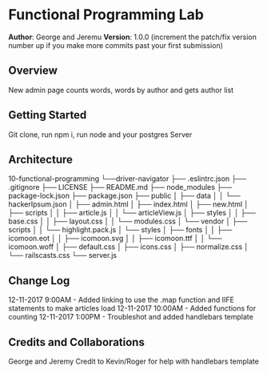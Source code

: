 # Functional Programming Lab

**Author**: George and Jeremu
**Version**: 1.0.0 (increment the patch/fix version number up if you make more commits past your first submission)

## Overview
<!-- Provide a high level overview of what this application is and why you are building it, beyond the fact that it's an assignment for a Code Fellows 301 class. (i.e. What's your problem domain?) -->
New admin page counts words, words by author and gets author list

## Getting Started
<!-- What are the steps that a user must take in order to build this app on their own machine and get it running? -->
Git clone, run npm i, run node and your postgres Server

## Architecture
<!-- Provide a detailed description of the application design. What technologies (languages, libraries, etc) you're using, and any other relevant design information. -->

10-functional-programming
└──driver-navigator
  ├── .eslintrc.json
  ├── .gitignore
  ├── LICENSE
  ├── README.md
  ├── node_modules
  ├── package-lock.json
  ├── package.json
  ├── public
  │   ├── data
  │   │   └── hackerIpsum.json
  │   ├── admin.html
  │   ├── index.html
  │   ├── new.html
  │   ├── scripts
  │   │   ├── article.js
  │   │   └── articleView.js
  │   ├── styles
  │   │   ├── base.css
  │   │   ├── layout.css
  │   │   └── modules.css
  │   └── vendor
  │       ├── scripts
  │       │   └── highlight.pack.js
  │       └── styles
  │           ├── fonts
  │           │   ├── icomoon.eot
  │           │   ├── icomoon.svg
  │           │   ├── icomoon.ttf
  │           │   └── icomoon.woff
  │           ├── default.css
  │           ├── icons.css
  │           ├── normalize.css
  │           └── railscasts.css
  └── server.js

## Change Log
<!-- Use this are to document the iterative changes made to your application as each feature is successfully implemented. Use time stamps. Here's an examples: -->

12-11-2017  9:00AM - Added linking to use the .map function and IIFE statements to make articles load
12-11-2017  10:00AM - Added functions for counting
12-11-2017  1:00PM - Troubleshot and added handlebars template


## Credits and Collaborations
<!-- Give credit (and a link) to other people or resources that helped you build this application. -->
George and Jeremy
Credit to Kevin/Roger for help with handlebars template
